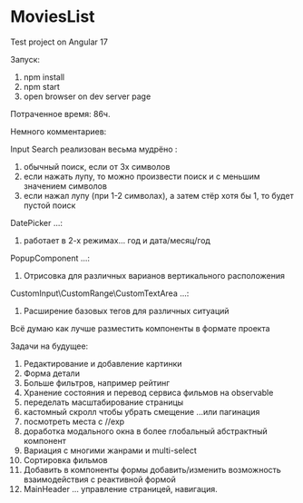 # MoviesList

Test project on Angular 17

Запуск:

1. npm install
2. npm start
3. open browser on dev server page

Потраченное время: 86ч.

Немного комментариев:

Input Search реализован весьма мудрёно :
1) обычный поиск, если от 3х символов
2) если нажать лупу, то можно произвести поиск и с меньшим значением символов
3) если нажал лупу (при 1-2 символах), а затем стёр хотя бы 1, то будет пустой поиск

DatePicker ...:
1) работает в 2-х режимах... год и дата/месяц/год

PopupComponent ...:
1) Отрисовка для различных варианов вертикального расположения

CustomInput\CustomRange\CustomTextArea ...:
1) Расширение базовых тегов для различных ситуаций



Всё думаю как лучше разместить компоненты в формате проекта


<!-- Мб намудрил с папкой Components , но хотелось реализовать логику независимого раздела -->

Задачи на будущее:

1. Редактирование и добавление картинки
2. Форма детали
3. Больше фильтров, например рейтинг
4. Хранение состояния и перевод сервиса фильмов на observable
5. переделать масштабирование страницы
6. кастомный скролл чтобы убрать смещение ...или пагинация
7. посмотреть места с //exp
8. доработка модального окна в более глобальный абстрактный компонент
9. Вариация с многими жанрами и multi-select
10. Сортировка фильмов
11. Добавить в компоненты формы добавить/изменить возможность взаимодействия с реактивной формой
12. MainHeader ... управление страницей, навигация.
